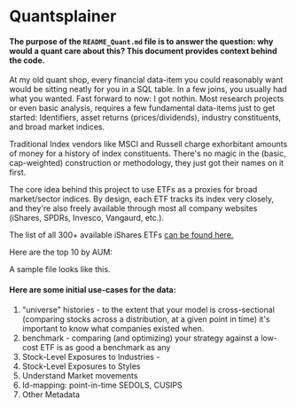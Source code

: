 # Quantsplainer
#### The purpose of the `README_Quant.md` file is to answer the question: why would a quant care about this? This document provides context behind the code.
At my old quant shop, every financial data-item you could reasonably want would be sitting neatly for you in a SQL table. 
In a few joins, you usually had what you wanted. Fast forward to now: I got nothin. Most research projects or even basic analysis, requires a few fundamental data-items just to get started: Identifiers, asset returns (prices/dividends), industry constituents, and broad market indices.

Traditional Index vendors like MSCI and Russell charge exhorbitant amounts of money for a history of index constituents. There's no magic in the (basic, cap-weighted) construction or methodology, they just got their names on it first. 

The core idea behind this project to use ETFs as a proxies for broad market/sector indices. By design, each ETF tracks its index very closely, and they're also freely available through most all company websites (iShares, SPDRs, Invesco, Vangaurd, etc.). 

The list of all 300+ available iShares ETFs [can be found here.](https://github.com/talsan/ishares/blob/master/ishares/data/ishares-etf-index.csv)

Here are the top 10 by AUM:

A sample file looks like this.

#### Here are some initial use-cases for the data:
1. "universe" histories - to the extent that your model is cross-sectional (comparing stocks across a distribution, at a given point in time) it's important to know what companies existed when. 
2. benchmark - comparing (and optimizing) your strategy against a low-cost ETF is as good a benchmark as any
3. Stock-Level Exposures to Industries - 
4. Stock-Level Exposures to Styles
5. Understand Market movements
6. Id-mapping: point-in-time SEDOLS, CUSIPS
7. Other Metadata 
